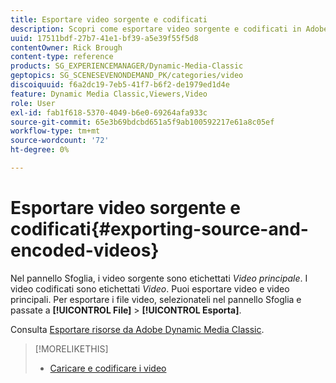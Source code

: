 ```yaml
---
title: Esportare video sorgente e codificati
description: Scopri come esportare video sorgente e codificati in Adobe Dynamic Media Classic.
uuid: 17511bdf-27b7-41e1-bf39-a5e39f55f5d8
contentOwner: Rick Brough
content-type: reference
products: SG_EXPERIENCEMANAGER/Dynamic-Media-Classic
geptopics: SG_SCENESEVENONDEMAND_PK/categories/video
discoiquuid: f6a2dc19-7eb5-41f7-b6f2-de1979ed1d4e
feature: Dynamic Media Classic,Viewers,Video
role: User
exl-id: fab1f618-5370-4049-b6e0-69264afa933c
source-git-commit: 65e3b69bdcbd651a5f9ab100592217e61a8c05ef
workflow-type: tm+mt
source-wordcount: '72'
ht-degree: 0%

---
```


# Esportare video sorgente e codificati{#exporting-source-and-encoded-videos}

Nel pannello Sfoglia, i video sorgente sono etichettati *Video principale*. I video codificati sono etichettati *Video*. Puoi esportare video e video principali. Per esportare i file video, selezionateli nel pannello Sfoglia e passate a **[!UICONTROL File]** > **[!UICONTROL Esporta]**.

Consulta [Esportare risorse da Adobe Dynamic Media Classic](exporting-assets-from-dmc.md#exporting-assets-from-dmc).

>[!MORELIKETHIS]
>
>* [Caricare e codificare i video](uploading-encoding-videos.md#uploading_and_encoding_videos)

